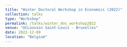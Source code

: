 ```yaml
---
title: "Winter Doctoral Workshop in Economics (2022)"
collection: talks
type: "Workshop"
permalink: /talks/winter_doc_workshop2022
venue: "UCLouvain Saint-Louis - Bruxelles"
date: 2022-12-09
location: "Belgium"
---
```



